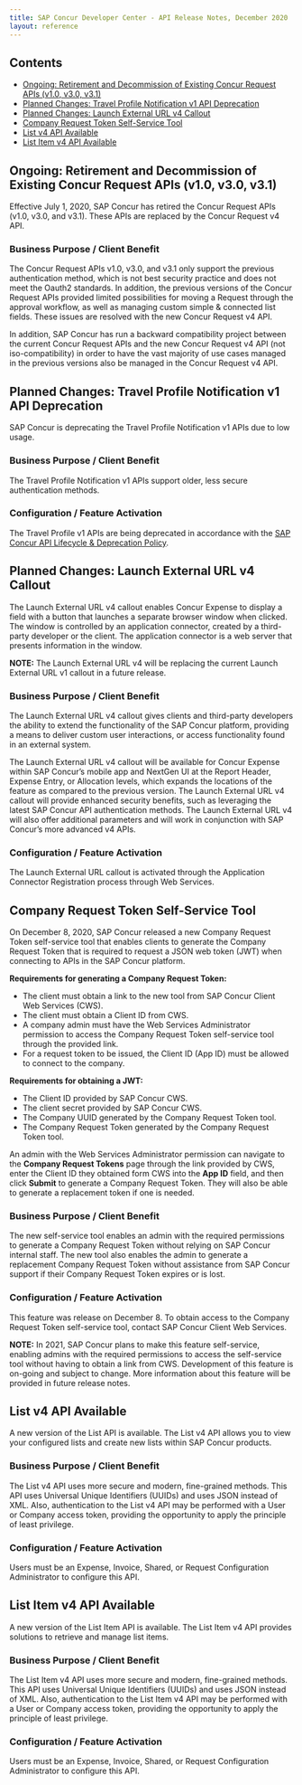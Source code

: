 ```yaml
---
title: SAP Concur Developer Center - API Release Notes, December 2020
layout: reference
---
```


## Contents

* [Ongoing: Retirement and Decommission of Existing Concur Request APIs (v1.0, v3.0, v3.1)](#ongoing-request-retirement)
* [Planned Changes: Travel Profile Notification v1 API Deprecation](#travel-profile-deprecation)
* [Planned Changes: Launch External URL v4 Callout](#planned-leu-v4)
* [Company Request Token Self-Service Tool](#company-token)
* [List v4 API Available](#list-v4)
* [List Item v4 API Available](#list-item-v4)

## <a name="ongoing-request-retirement"></a>Ongoing: Retirement and Decommission of Existing Concur Request APIs (v1.0, v3.0, v3.1)

Effective July 1, 2020, SAP Concur has retired the Concur Request APIs (v1.0, v3.0, and v3.1). These APIs are replaced by the Concur Request v4 API.

### Business Purpose / Client Benefit

The Concur Request APIs v1.0, v3.0, and v3.1 only support the previous authentication method, which is not best security practice and does not meet the Oauth2 standards. In addition, the previous versions of the Concur Request APIs provided limited possibilities for moving a Request through the approval workflow, as well as managing custom simple & connected list fields. These issues are resolved with the new Concur Request v4 API.

In addition, SAP Concur has run a backward compatibility project between the current Concur Request APIs and the new Concur Request v4 API (not iso-compatibility) in order to have the vast majority of use cases managed in the previous versions also be managed in the Concur Request v4 API.

## <a name="travel-profile-deprecation"></a>Planned Changes: Travel Profile Notification v1 API Deprecation

SAP Concur is deprecating the Travel Profile Notification v1 APIs due to low usage.

### Business Purpose / Client Benefit

The Travel Profile Notification v1 APIs support older, less secure authentication methods.

### Configuration / Feature Activation

The Travel Profile v1 APIs are being deprecated in accordance with the [SAP Concur API Lifecycle & Deprecation Policy](https://developer.concur.com/tools-support/deprecation-policy.html).

## <a name="planned-leu-v4"></a>Planned Changes: Launch External URL v4 Callout

The Launch External URL v4 callout enables Concur Expense to display a field with a button that launches a separate browser window when clicked. The window is controlled by an application connector, created by a third-party developer or the client. The application connector is a web server that presents information in the window.

**NOTE:**	The Launch External URL v4 will be replacing the current Launch External URL v1 callout in a future release.

### Business Purpose / Client Benefit

The Launch External URL v4 callout gives clients and third-party developers the ability to extend the functionality of the SAP Concur platform, providing a means to deliver custom user interactions, or access functionality found in an external system.

The Launch External URL v4 callout will be available for Concur Expense within SAP Concur’s mobile app and NextGen UI at the Report Header, Expense Entry, or Allocation levels, which expands the locations of the feature as compared to the previous version. The Launch External URL v4 callout will provide enhanced security benefits, such as leveraging the latest SAP Concur API authentication methods. The Launch External URL v4 will also offer additional parameters and will work in conjunction with SAP Concur’s more advanced v4 APIs.

### Configuration / Feature Activation

The Launch External URL callout is activated through the Application Connector Registration process through Web Services.

## <a name="company-token"></a>Company Request Token Self-Service Tool

On December 8, 2020, SAP Concur released a new Company Request Token self-service tool that enables clients to generate the Company Request Token that is required to request a JSON web token (JWT) when connecting to APIs in the SAP Concur platform.

**Requirements for generating a Company Request Token:**

  * The client must obtain a link to the new tool from SAP Concur Client Web Services (CWS).
  * The client must obtain a Client ID from CWS.
  * A company admin must have the Web Services Administrator permission to access the Company Request Token self-service tool through the provided link.
  * For a request token to be issued, the Client ID (App ID) must be allowed to connect to the company.

**Requirements for obtaining a JWT:**

  * The Client ID provided by SAP Concur CWS.
  * The client secret provided by SAP Concur CWS.
  * The Company UUID generated by the Company Request Token tool.
  * The Company Request Token generated by the Company Request Token tool.

An admin with the Web Services Administrator permission can navigate to the **Company Request Tokens** page through the link provided by CWS, enter the Client ID they obtained form CWS into the **App ID** field, and then click **Submit** to generate a Company Request Token. They will also be able to generate a replacement token if one is needed.

### Business Purpose / Client Benefit

The new self-service tool enables an admin with the required permissions to generate a Company Request Token without relying on SAP Concur internal staff. The new tool also enables the admin to generate a replacement Company Request Token without assistance from SAP Concur support if their Company Request Token expires or is lost.

### Configuration / Feature Activation

This feature was release on December 8. To obtain access to the Company Request Token self-service tool, contact SAP Concur Client Web Services.

**NOTE:**	In 2021, SAP Concur plans to make this feature self-service, enabling admins with the required permissions to access the self-service tool without having to obtain a link from CWS. Development of this feature is on-going and subject to change. More information about this feature will be provided in future release notes.

## <a name="list-v4"></a>List v4 API Available

A new version of the List API is available. The List v4 API allows you to view your configured lists and create new lists within SAP Concur products.

### Business Purpose / Client Benefit

The List v4 API uses more secure and modern, fine-grained methods. This API uses Universal Unique Identifiers (UUIDs) and uses JSON instead of XML. Also, authentication to the List v4 API may be performed with a User or Company access token, providing the opportunity to apply the principle of least privilege.

### Configuration / Feature Activation

Users must be an Expense, Invoice, Shared, or Request Configuration Administrator to configure this API.

## <a name="list-item-v4"></a>List Item v4 API Available

A new version of the List Item API is available. The List Item v4 API provides solutions to retrieve and manage list items.

### Business Purpose / Client Benefit

The List Item v4 API uses more secure and modern, fine-grained methods. This API uses Universal Unique Identifiers (UUIDs) and uses JSON instead of XML. Also, authentication to the List Item v4 API may be performed with a User or Company access token, providing the opportunity to apply the principle of least privilege.

### Configuration / Feature Activation

Users must be an Expense, Invoice, Shared, or Request Configuration Administrator to configure this API.
